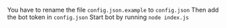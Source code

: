 You have to rename the file `config.json.example` to `config.json`
Then add the bot token in `config.json`
Start bot by running `node index.js`